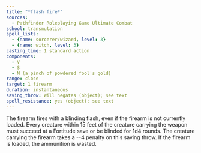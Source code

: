 ```yaml
---
title: "*flash fire*"
sources:
  - Pathfinder Roleplaying Game Ultimate Combat
school: transmutation
spell_lists:
  - {name: sorcerer/wizard, level: 3}
  - {name: witch, level: 3}
casting_time: 1 standard action
components:
  - V
  - S
  - M (a pinch of powdered fool's gold)
range: close
target: 1 firearm
duration: instantaneous
saving_throw: Will negates (object); see text
spell_resistance: yes (object); see text
---
```


The firearm fires with a blinding flash, even if the firearm is not currently loaded. Every creature within 15 feet of the creature carrying the weapon must succeed at a Fortitude save or be blinded for 1d4 rounds. The creature carrying the firearm takes a --4 penalty on this saving throw. If the firearm is loaded, the ammunition is wasted.

